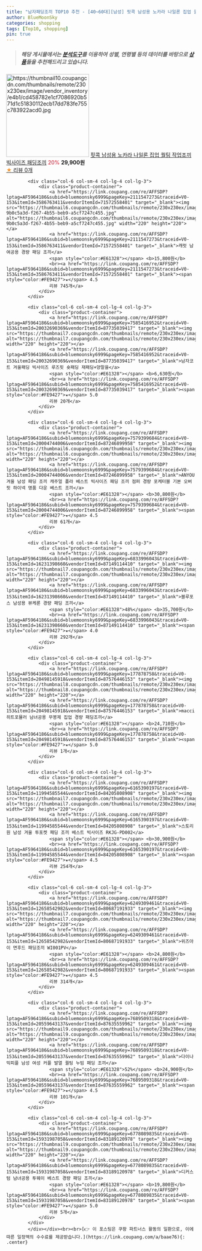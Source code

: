 ```yaml
---
title: "남자패딩조끼 TOP10 추천 - [40~60대][남성] 핏콕 남성용 노카라 나일론 집업 퀄팅 작업조끼 빅사이즈 패딩조끼"
author: BlueMoonSky
categories: shopping
tags: [Top10, shopping]
pin: true
---
```


> ##### 해당 게시물에서는 [**분석도구**](https://itemscout.io/)를 이용하여 **성별**, **연령별** 등의 데이터를 바탕으로 [**상품**](https://link.coupang.com/a/baae76)들을 추천해드리고 있습니다.
<div class="container"><div class="row">
            <div class="col-6 col-sm-4 col-lg-4 col-lg-3">
                <div class="product-container">
                    <a href="https://link.coupang.com/re/AFFSDP?lptag=AF5964186&subid=bluemoonsky6999&pageKey=7608717634&traceid=V0-153&itemId=20145942395&vendorItemId=87218056520" target="_blank"><img src="https://thumbnail10.coupangcdn.com/thumbnails/remote/230x230ex/image/vendor_inventory/e4b1/cd458782e1cf7086920b571d1c51830112ecb17dd783fe755c783922acd0.jpg" alt="https://thumbnail10.coupangcdn.com/thumbnails/remote/230x230ex/image/vendor_inventory/e4b1/cd458782e1cf7086920b571d1c51830112ecb17dd783fe755c783922acd0.jpg" width="220" height="220"></a>
                    <a href="https://link.coupang.com/re/AFFSDP?lptag=AF5964186&subid=bluemoonsky6999&pageKey=7608717634&traceid=V0-153&itemId=20145942395&vendorItemId=87218056520" target="_blank">핏콕 남성용 노카라 나일론 집업 퀄팅 작업조끼 빅사이즈 패딩조끼</a>
                    <span style="color:#E61328">20%</span> <b>29,900원</b>
                    <br><a href="https://link.coupang.com/re/AFFSDP?lptag=AF5964186&subid=bluemoonsky6999&pageKey=7608717634&traceid=V0-153&itemId=20145942395&vendorItemId=87218056520" target="_blank"><span style="color:#FE9427">★</span> 
                    리뷰 0개</a>
                </div>
            </div>
            
            <div class="col-6 col-sm-4 col-lg-4 col-lg-3">
                <div class="product-container">
                    <a href="https://link.coupang.com/re/AFFSDP?lptag=AF5964186&subid=bluemoonsky6999&pageKey=2111547273&traceid=V0-153&itemId=3586763411&vendorItemId=71572558401" target="_blank"><img src="https://thumbnail6.coupangcdn.com/thumbnails/remote/230x230ex/image/retail/images/40908335188890-9b0c5a3d-f267-4b55-beb9-a5cf7247c455.jpg" alt="https://thumbnail6.coupangcdn.com/thumbnails/remote/230x230ex/image/retail/images/40908335188890-9b0c5a3d-f267-4b55-beb9-a5cf7247c455.jpg" width="220" height="220"></a>
                    <a href="https://link.coupang.com/re/AFFSDP?lptag=AF5964186&subid=bluemoonsky6999&pageKey=2111547273&traceid=V0-153&itemId=3586763411&vendorItemId=71572558401" target="_blank">캐럿 남여공용 경량 패딩 조끼</a>
                    <span style="color:#E61328"></span> <b>15,800원</b>
                    <br><a href="https://link.coupang.com/re/AFFSDP?lptag=AF5964186&subid=bluemoonsky6999&pageKey=2111547273&traceid=V0-153&itemId=3586763411&vendorItemId=71572558401" target="_blank"><span style="color:#FE9427">★</span> 4.5
                    리뷰 745개</a>
                </div>
            </div>
            
            <div class="col-6 col-sm-4 col-lg-4 col-lg-3">
                <div class="product-container">
                    <a href="https://link.coupang.com/re/AFFSDP?lptag=AF5964186&subid=bluemoonsky6999&pageKey=7585416952&traceid=V0-153&itemId=20032690369&vendorItemId=87735039417" target="_blank"><img src="https://thumbnail7.coupangcdn.com/thumbnails/remote/230x230ex/image/vendor_inventory/274b/25363bc5594fd1020237a5e2a14b61796aa1137801f720fa58962a76d1b0.jpg" alt="https://thumbnail7.coupangcdn.com/thumbnails/remote/230x230ex/image/vendor_inventory/274b/25363bc5594fd1020237a5e2a14b61796aa1137801f720fa58962a76d1b0.jpg" width="220" height="220"></a>
                    <a href="https://link.coupang.com/re/AFFSDP?lptag=AF5964186&subid=bluemoonsky6999&pageKey=7585416952&traceid=V0-153&itemId=20032690369&vendorItemId=87735039417" target="_blank">남자코트 겨울패딩 빅사이즈 루즈핏 숏패딩 재패딩+양말을</a>
                    <span style="color:#E61328"></span> <b>6,630원</b>
                    <br><a href="https://link.coupang.com/re/AFFSDP?lptag=AF5964186&subid=bluemoonsky6999&pageKey=7585416952&traceid=V0-153&itemId=20032690369&vendorItemId=87735039417" target="_blank"><span style="color:#FE9427">★</span> 5.0
                    리뷰 20개</a>
                </div>
            </div>
            
            <div class="col-6 col-sm-4 col-lg-4 col-lg-3">
                <div class="product-container">
                    <a href="https://link.coupang.com/re/AFFSDP?lptag=AF5964186&subid=bluemoonsky6999&pageKey=7579399684&traceid=V0-153&itemId=20004744006&vendorItemId=87246899958" target="_blank"><img src="https://thumbnail6.coupangcdn.com/thumbnails/remote/230x230ex/image/vendor_inventory/eedb/21bea110a608464c5fa3cbf60cf2c44629fcad8e4c4507b9d8cb9649e66f.jpg" alt="https://thumbnail6.coupangcdn.com/thumbnails/remote/230x230ex/image/vendor_inventory/eedb/21bea110a608464c5fa3cbf60cf2c44629fcad8e4c4507b9d8cb9649e66f.jpg" width="220" height="220"></a>
                    <a href="https://link.coupang.com/re/AFFSDP?lptag=AF5964186&subid=bluemoonsky6999&pageKey=7579399684&traceid=V0-153&itemId=20004744006&vendorItemId=87246899958" target="_blank">ANYOU 겨울 남성 패딩 조끼 캐주얼 폴라 베스트 빅사이즈 패딩 조끼 점퍼 경량 포케터블 기본 오버핏 하이넥 명품 다운 베스트 조끼</a>
                    <span style="color:#E61328"></span> <b>30,800원</b>
                    <br><a href="https://link.coupang.com/re/AFFSDP?lptag=AF5964186&subid=bluemoonsky6999&pageKey=7579399684&traceid=V0-153&itemId=20004744006&vendorItemId=87246899958" target="_blank"><span style="color:#FE9427">★</span> 4.5
                    리뷰 61개</a>
                </div>
            </div>
            
            <div class="col-6 col-sm-4 col-lg-4 col-lg-3">
                <div class="product-container">
                    <a href="https://link.coupang.com/re/AFFSDP?lptag=AF5964186&subid=bluemoonsky6999&pageKey=6833996043&traceid=V0-153&itemId=16231398660&vendorItemId=87149114410" target="_blank"><img src="https://thumbnail7.coupangcdn.com/thumbnails/remote/230x230ex/image/vendor_inventory/6da0/d6c9737a9f395a114e306e3835a481061fbcba470bb67c06ce8ed27b21fd.jpg" alt="https://thumbnail7.coupangcdn.com/thumbnails/remote/230x230ex/image/vendor_inventory/6da0/d6c9737a9f395a114e306e3835a481061fbcba470bb67c06ce8ed27b21fd.jpg" width="220" height="220"></a>
                    <a href="https://link.coupang.com/re/AFFSDP?lptag=AF5964186&subid=bluemoonsky6999&pageKey=6833996043&traceid=V0-153&itemId=16231398660&vendorItemId=87149114410" target="_blank">블루포스 남성용 뷰케론 경량 패딩 조끼</a>
                    <span style="color:#E61328">48%</span> <b>35,700원</b>
                    <br><a href="https://link.coupang.com/re/AFFSDP?lptag=AF5964186&subid=bluemoonsky6999&pageKey=6833996043&traceid=V0-153&itemId=16231398660&vendorItemId=87149114410" target="_blank"><span style="color:#FE9427">★</span> 4.0
                    리뷰 292개</a>
                </div>
            </div>
            
            <div class="col-6 col-sm-4 col-lg-4 col-lg-3">
                <div class="product-container">
                    <a href="https://link.coupang.com/re/AFFSDP?lptag=AF5964186&subid=bluemoonsky6999&pageKey=177878758&traceid=V0-153&itemId=20498145918&vendorItemId=87576446153" target="_blank"><img src="https://thumbnail8.coupangcdn.com/thumbnails/remote/230x230ex/image/vendor_inventory/d3e5/31e9100d4b4a582fae85a1a226954e8b7e097041eb3c3f2ead7744bcd5c8.png" alt="https://thumbnail8.coupangcdn.com/thumbnails/remote/230x230ex/image/vendor_inventory/d3e5/31e9100d4b4a582fae85a1a226954e8b7e097041eb3c3f2ead7744bcd5c8.png" width="220" height="220"></a>
                    <a href="https://link.coupang.com/re/AFFSDP?lptag=AF5964186&subid=bluemoonsky6999&pageKey=177878758&traceid=V0-153&itemId=20498145918&vendorItemId=87576446153" target="_blank">macci 히트포뮬러 남녀공용 무봉제 집업 경량 패딩조끼</a>
                    <span style="color:#E61328"></span> <b>24,710원</b>
                    <br><a href="https://link.coupang.com/re/AFFSDP?lptag=AF5964186&subid=bluemoonsky6999&pageKey=177878758&traceid=V0-153&itemId=20498145918&vendorItemId=87576446153" target="_blank"><span style="color:#FE9427">★</span> 5.0
                    리뷰 1개</a>
                </div>
            </div>
            
            <div class="col-6 col-sm-4 col-lg-4 col-lg-3">
                <div class="product-container">
                    <a href="https://link.coupang.com/re/AFFSDP?lptag=AF5964186&subid=bluemoonsky6999&pageKey=6165390197&traceid=V0-153&itemId=11994585544&vendorItemId=84205808908" target="_blank"><img src="https://thumbnail7.coupangcdn.com/thumbnails/remote/230x230ex/image/vendor_inventory/2670/7db3dcd82551198c30a7c0c86429a81a137b87522c2823d0e75c7307ed43.jpg" alt="https://thumbnail7.coupangcdn.com/thumbnails/remote/230x230ex/image/vendor_inventory/2670/7db3dcd82551198c30a7c0c86429a81a137b87522c2823d0e75c7307ed43.jpg" width="220" height="220"></a>
                    <a href="https://link.coupang.com/re/AFFSDP?lptag=AF5964186&subid=bluemoonsky6999&pageKey=6165390197&traceid=V0-153&itemId=11994585544&vendorItemId=84205808908" target="_blank">스토리원 남성 겨울 투포켓 패딩 조끼 베스트 빅사이즈 RKJG-PD002</a>
                    <span style="color:#E61328"></span> <b>30,900원</b>
                    <br><a href="https://link.coupang.com/re/AFFSDP?lptag=AF5964186&subid=bluemoonsky6999&pageKey=6165390197&traceid=V0-153&itemId=11994585544&vendorItemId=84205808908" target="_blank"><span style="color:#FE9427">★</span> 4.5
                    리뷰 254개</a>
                </div>
            </div>
            
            <div class="col-6 col-sm-4 col-lg-4 col-lg-3">
                <div class="product-container">
                    <a href="https://link.coupang.com/re/AFFSDP?lptag=AF5964186&subid=bluemoonsky6999&pageKey=6249309461&traceid=V0-153&itemId=12658542982&vendorItemId=80687191933" target="_blank"><img src="https://thumbnail7.coupangcdn.com/thumbnails/remote/230x230ex/image/vendor_inventory/f364/67f6d3f90be3158f8ba2b6797c9697bc20667b0e7ff8a5c45abc53c1c1c2.png" alt="https://thumbnail7.coupangcdn.com/thumbnails/remote/230x230ex/image/vendor_inventory/f364/67f6d3f90be3158f8ba2b6797c9697bc20667b0e7ff8a5c45abc53c1c1c2.png" width="220" height="220"></a>
                    <a href="https://link.coupang.com/re/AFFSDP?lptag=AF5964186&subid=bluemoonsky6999&pageKey=6249309461&traceid=V0-153&itemId=12658542982&vendorItemId=80687191933" target="_blank">위즈아이 면후드 패딩조끼 WI001PV</a>
                    <span style="color:#E61328"></span> <b>24,800원</b>
                    <br><a href="https://link.coupang.com/re/AFFSDP?lptag=AF5964186&subid=bluemoonsky6999&pageKey=6249309461&traceid=V0-153&itemId=12658542982&vendorItemId=80687191933" target="_blank"><span style="color:#FE9427">★</span> 4.5
                    리뷰 314개</a>
                </div>
            </div>
            
            <div class="col-6 col-sm-4 col-lg-4 col-lg-3">
                <div class="product-container">
                    <a href="https://link.coupang.com/re/AFFSDP?lptag=AF5964186&subid=bluemoonsky6999&pageKey=7689509318&traceid=V0-153&itemId=20559643137&vendorItemId=87635559962" target="_blank"><img src="https://thumbnail9.coupangcdn.com/thumbnails/remote/230x230ex/image/vendor_inventory/d0fa/1b0b30875d8727c3d930d86ddcee92b761b71493e1f69d90105b2b4cbf6c.jpg" alt="https://thumbnail9.coupangcdn.com/thumbnails/remote/230x230ex/image/vendor_inventory/d0fa/1b0b30875d8727c3d930d86ddcee92b761b71493e1f69d90105b2b4cbf6c.jpg" width="220" height="220"></a>
                    <a href="https://link.coupang.com/re/AFFSDP?lptag=AF5964186&subid=bluemoonsky6999&pageKey=7689509318&traceid=V0-153&itemId=20559643137&vendorItemId=87635559962" target="_blank">다이나믹피플 남성 여성 커플 발열 퀄팅 누빔 패딩 조끼</a>
                    <span style="color:#E61328">52%</span> <b>24,900원</b>
                    <br><a href="https://link.coupang.com/re/AFFSDP?lptag=AF5964186&subid=bluemoonsky6999&pageKey=7689509318&traceid=V0-153&itemId=20559643137&vendorItemId=87635559962" target="_blank"><span style="color:#FE9427">★</span> 4.5
                    리뷰 101개</a>
                </div>
            </div>
            
            <div class="col-6 col-sm-4 col-lg-4 col-lg-3">
                <div class="product-container">
                    <a href="https://link.coupang.com/re/AFFSDP?lptag=AF5964186&subid=bluemoonsky6999&pageKey=6778089835&traceid=V0-153&itemId=15931987058&vendorItemId=83189120978" target="_blank"><img src="https://thumbnail9.coupangcdn.com/thumbnails/remote/230x230ex/image/vendor_inventory/7c14/884ecfdce57a1d1bf0808f1104f2f924c65641b7de02367413df4b7d5dd0.jpg" alt="https://thumbnail9.coupangcdn.com/thumbnails/remote/230x230ex/image/vendor_inventory/7c14/884ecfdce57a1d1bf0808f1104f2f924c65641b7de02367413df4b7d5dd0.jpg" width="220" height="220"></a>
                    <a href="https://link.coupang.com/re/AFFSDP?lptag=AF5964186&subid=bluemoonsky6999&pageKey=6778089835&traceid=V0-153&itemId=15931987058&vendorItemId=83189120978" target="_blank">디커스텀 남녀공용 투웨이 베스트 경량 패딩 조끼</a>
                    <span style="color:#E61328"></span> <b>19,800원</b>
                    <br><a href="https://link.coupang.com/re/AFFSDP?lptag=AF5964186&subid=bluemoonsky6999&pageKey=6778089835&traceid=V0-153&itemId=15931987058&vendorItemId=83189120978" target="_blank"><span style="color:#FE9427">★</span> 5.0
                    리뷰 5개</a>
                </div>
            </div>
            </div></div><br><br>[👉 이 포스팅은 쿠팡 파트너스 활동의 일환으로, 이에 따른 일정액의 수수료를 제공받습니다.](https://link.coupang.com/a/baae76){: .center}